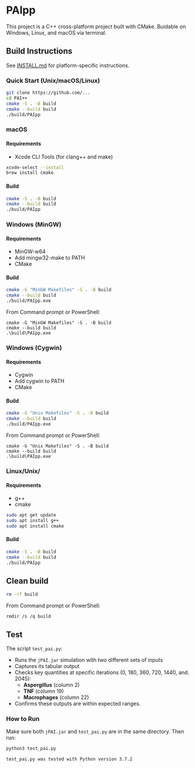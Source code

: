 # PAIpp

This project is a C++ cross-platform project built with CMake. Buidable on Windows, Linux, and macOS via terminal.

## Build Instructions

See [INSTALL.md](INSTALL.md) for platform-specific instructions.

### Quick Start (Unix/macOS/Linux)

```bash
git clone https://github.com/...
cd PAI++
cmake -S . -B build
cmake --build build
./build/PAIpp
```

### macOS

#### Requirements

- Xcode CLI Tools (for clang++ and make)

```bash
xcode-select --install
brew install cmake
```
#### Build

```bash
cmake -S . -B build
cmake --build build
./build/PAIpp
```

### Windows (MinGW)

#### Requirements

- MinGW-w64
- Add mingw32-make to PATH
- CMake

#### Build

```bash
cmake -G "MinGW Makefiles" -S . -B build
cmake --build build
./build/PAIpp.exe
```

From Command prompt or PowerShell:

```batch
cmake -G "MinGW Makefiles" -S . -B build
cmake --build build
.\build\PAIpp.exe
```

### Windows (Cygwin)

#### Requirements

- Cygwin
- Add cygwin to PATH
- CMake

#### Build

```bash
cmake -G "Unix Makefiles" -S . -B build
cmake --build build
./build/PAIpp.exe
```

From Command prompt or PowerShell:

```batch
cmake -G "Unix Makefiles" -S . -B build
cmake --build build
.\build\PAIpp.exe
```

### Linux/Unix/

#### Requirements

- g++
- cmake

```bash 
sudo apt get update
sudo apt install g++
sudo apt install cmake
```
#### Build

```bash
cmake -S . -B build
cmake --build build
./build/PAIpp
```

## Clean build

```bash
rm -rf build
```

From Command prompt or PowerShell:
```batch
rmdir /s /q build
```

## Test

The script `test_pai.py`:

- Runs the `jPAI.jar` simulation with two different sets of inputs
- Captures its tabular output
- Checks key quantities at specific iterations (0, 180, 360, 720, 1440, and. 2045):
  - **Aspergillus** (column 2)
  - **TNF** (column 19)
  - **Macrophages** (column 22)
- Confirms these outputs are within expected ranges.

### How to Run

Make sure both `jPAI.jar` and `test_pai.py` are in the same directory. Then run:

```bash
python3 test_pai.py

test_pai.py was tested with Python version 3.7.2


